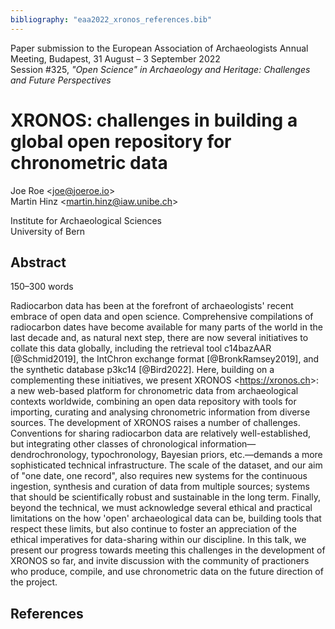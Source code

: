 ```yaml
---
bibliography: "eaa2022_xronos_references.bib"
---
```

Paper submission to the European Association of Archaeologists Annual Meeting, Budapest, 31 August – 3 September 2022  
Session #325, *"Open Science" in Archaeology and Heritage: Challenges and Future Perspectives*

# XRONOS: challenges in building a global open repository for chronometric data

Joe Roe <<joe@joeroe.io>>  
Martin Hinz <<martin.hinz@iaw.unibe.ch>>

Institute for Archaeological Sciences  
University of Bern

## Abstract
150–300 words

Radiocarbon data has been at the forefront of archaeologists' recent embrace of open data and open science.
Comprehensive compilations of radiocarbon dates have become available for many parts of the world in the last decade and, as natural next step, there are now several initiatives to collate this data globally, including the retrieval tool c14bazAAR [@Schmid2019], the IntChron exchange format [@BronkRamsey2019], and the synthetic database p3kc14 [@Bird2022].
Here, building on a complementing these initiatives, we present XRONOS <<https://xronos.ch>>: a new web-based platform for chronometric data from archaeological contexts worldwide, combining an open data repository with tools for importing, curating and analysing chronometric information from diverse sources.
The development of XRONOS raises a number of challenges. 
Conventions for sharing radiocarbon data are relatively well-established, but integrating other classes of chronological information—dendrochronology, typochronology, Bayesian priors, etc.—demands a more sophisticated technical infrastructure.
The scale of the dataset, and our aim of "one date, one record", also requires new systems for the continuous ingestion, synthesis and curation of data from multiple sources; systems that should be scientifically robust and sustainable in the long term.
Finally, beyond the technical, we must acknowledge several ethical and practical limitations on the how 'open' archaeological data can be, building tools that respect these limits, but also continue to foster an appreciation of the ethical imperatives for data-sharing within our discipline.
In this talk, we present our progress towards meeting this challenges in the development of XRONOS so far, and invite discussion with the community of practioners who produce, compile, and use chronometric data on the future direction of the project.

## References
